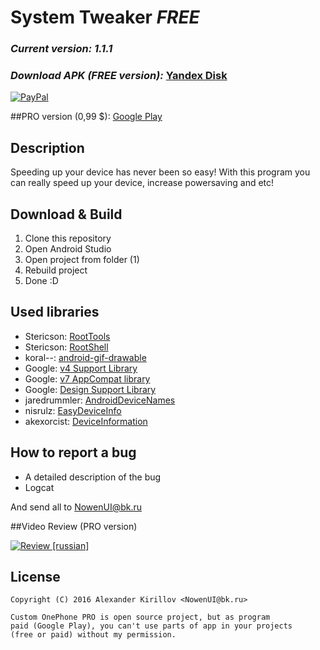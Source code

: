 # System Tweaker <b><i>FREE</i></b>

### <i><b>Current version: 1.1.1</b></i>

### <i>Download APK (FREE version):</i> [Yandex Disk](https://yadi.sk/d/f3NR4BQwvFoSp)

[![PayPal](https://www.paypalobjects.com/webstatic/mktg/Logo/pp-logo-200px.png)](https://www.paypal.me/nowenui)

##PRO version (0,99 $): [Google Play](https://play.google.com/store/apps/details?id=com.grarak.kerneladiutor)

## Description
Speeding up your device has never been so easy! With this program you can really speed up your device, increase powersaving and etc!

## Download & Build

1. Clone this repository
2. Open Android Studio
3. Open project from folder (1)
4. Rebuild project
5. Done :D

## Used libraries

* Stericson: [RootTools](https://github.com/Stericson/RootTools)
* Stericson: [RootShell](https://github.com/Stericson/RootShell)
* koral--: [android-gif-drawable](https://github.com/koral--/android-gif-drawable)
* Google: [v4 Support Library](https://developer.android.com/topic/libraries/support-library/features.html#v4)
* Google: [v7 AppCompat library](https://developer.android.com/topic/libraries/support-library/features.html#v7)
* Google: [Design Support Library](https://developer.android.com/topic/libraries/support-library/features.html#design)
* jaredrummler: [AndroidDeviceNames](https://github.com/jaredrummler/AndroidDeviceNames)
* nisrulz: [EasyDeviceInfo](https://github.com/nisrulz/easydeviceinfo)
* akexorcist: [DeviceInformation](https://github.com/akexorcist/DeviceInformation)

## How to report a bug
* A detailed description of the bug
* Logcat

And send all to NowenUI@bk.ru


##Video Review (PRO version)

[![Review [russian]](http://img.youtube.com/vi/fQhEU1_3jJw/0.jpg)](https://www.youtube.com/watch?v=fQhEU1_3jJw)

## License

    Copyright (C) 2016 Alexander Kirillov <NowenUI@bk.ru>
    
    Custom OnePhone PRO is open source project, but as program 
    paid (Google Play), you can't use parts of app in your projects 
    (free or paid) without my permission.
